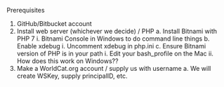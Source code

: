 Prerequisites
1.	GitHub/Bitbucket account
2.	Install web server (whichever we decide) / PHP
a.	Install Bitnami with PHP 7
i.	Bitnami Console in Windows to do command line things
b.	Enable xdebug
i.	Uncomment xdebug in php.ini
c.	Ensure Bitnami version of PHP is in your path
i.	Edit your bash_profile on the Mac
ii.	How does this work on Windows??
3.	Make a WorldCat.org account / supply us with username
a.	We will create WSKey, supply principalID, etc.
